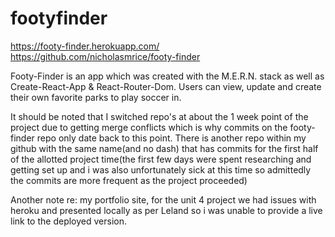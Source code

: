 # footyfinder

https://footy-finder.herokuapp.com/
https://github.com/nicholasmrice/footy-finder

Footy-Finder is an app which was created with the M.E.R.N. stack as well as Create-React-App & React-Router-Dom. Users can view, update and create their own favorite parks to play soccer in.

It should be noted that I switched repo's at about the 1 week point of the project due to getting merge conflicts which is why commits on the footy-finder repo only date back to this point. There is another repo within my github with the same name(and no dash) that has commits for the first half of the allotted project time(the first few days were spent researching and getting set up and i was also unfortunately sick at this time so admittedly the commits are more frequent as the project proceeded)

Another note re: my portfolio site, for the unit 4 project we had issues with heroku and presented locally as per Leland so i was unable to provide a live link to the deployed version.
